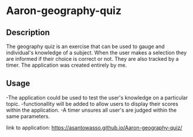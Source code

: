 # Aaron-geography-quiz

## Description
The geography quiz is an exercise that can be used to gauge and individual's knowledge of a subject. When the user makes a selection they are informed if their choice is correct or not. They are also tracked by a timer. The application was created entirely by me.

## Usage
-The application could be used to test the user's knowledge on a particular topic.
-functionallity will be added to allow users to display their scores within the application.
-A timer unsures all user's are judged within the same parameters.

link to application: https://asantowasso.github.io/Aaron-geography-quiz/

